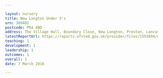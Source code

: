 ```yaml
---

layout: nursery
title: New Longton Under 5's
urn: 309402
postcode: PR4 4BD
address: The Village Hall, Boundary Close, New Longton, Preston, Lancashire, PR4 4BD
latestReportUrl: https://reports.ofsted.gov.uk/provider/files/2553844/urn/309402.pdf
teaching: 1
development: 1
leadership: 1
outcomes: 1
overall: 1
date: 7 March 2016

---
```

